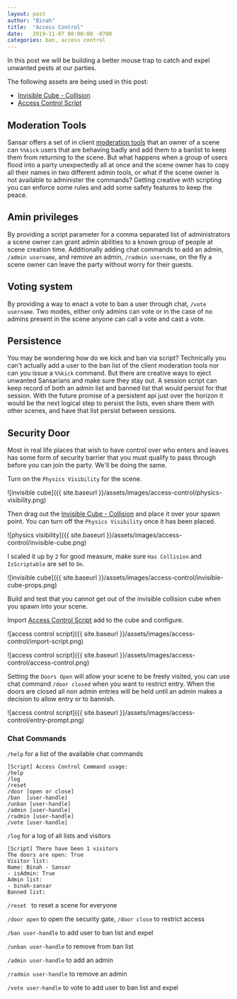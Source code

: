 ```yaml
---
layout: post
author: "Binah"
title:  "Access Control"
date:   2019-11-07 00:00:00 -0700
categories: ban, access control
---
```


In this post we will be building a better mouse trap to catch and expel unwanted pests at our parties.

The following assets are being used in this post:
- [Invisible Cube - Collision](https://store.sansar.com/listings/d6b7b9ed-e403-43a5-aebe-b362c73e52d9/invisible-cube---collision)
- [Access Control Script](https://github.com/lindenlab/sansar-script/tree/master/Users/binah)

## Moderation Tools

Sansar offers a set of in client [moderation tools](https://help.sansar.com/hc/en-us/articles/360000825986-Moderation-tools-for-world-owners) that an owner of a scene can `%%kick` users that are behaving badly and add them to a banlist to keep them from returning to the scene. But what happens when a group of users flood into a party unexpectedly all at once and the scene owner has to copy all their names in two different admin tools, or what if the scene owner is not available to administer the commands? Getting creative with scripting you can enforce some rules and add some safety features to keep the peace.

## Amin privileges

By providing a script parameter for a comma separated list of administrators a scene owner can grant admin abilities to a known group of people at scene creation time. Additionally adding chat commands to add an admin, `/admin username`, and remove an admin, `/radmin username`, on the fly a scene owner can leave the party without worry for their guests.

## Voting system

By providing a way to enact a vote to ban a user through chat, `/vote username`. Two modes, either only admins can vote or in the case of no admins present in the scene anyone can call a vote and cast a vote.


## Persistence

You may be wondering how do we kick and ban via script? Technically you can't actually add a user to the ban list of the client moderation tools nor can you issue a `%%kick` command. But there are creative ways to eject unwanted Sansarians and make sure they stay out. A session script can keep record of both an admin list and banned list that would persist for that session. With the future promise of a persistent api just over the horizon it would be the next logical step to persist the lists, even share them with other scenes, and have that list persist between sessions. 

## Security Door

Most in real life places that wish to have control over who enters and leaves has some form of security barrier that you must qualify to pass through before you can join the party. We'll be doing the same.

Turn on the `Physics Visibility` for the scene.

![invisible cube]({{ site.baseurl }}/assets/images/access-control/physics-visibility.png)

Then drag out the [Invisible Cube - Collision](https://store.sansar.com/listings/d6b7b9ed-e403-43a5-aebe-b362c73e52d9/invisible-cube---collision) and place it over your spawn point. You can turn off the `Physics Visibility` once it has been placed.

![physics visibility]({{ site.baseurl }}/assets/images/access-control/invisible-cube.png)

I scaled it up by `2` for good measure, make sure `Has Collision` and `IsScriptable` are set to `On`.

![invisible cube]({{ site.baseurl }}/assets/images/access-control/invisible-cube-props.png)

Build and test that you cannot get out of the invisible collision cube when you spawn into your scene.

Import [Access Control Script](https://github.com/lindenlab/sansar-script/tree/master/Users/binah) add to the cube and configure.

![access control script]({{ site.baseurl }}/assets/images/access-control/import-script.png)

![access control script]({{ site.baseurl }}/assets/images/access-control/access-control.png)

Setting the `Doors Open` will allow your scene to be freely visited, you can use chat command `/door closed` when you want to restrict entry. When the doors are closed all non admin entries will be held until an admin makes a decision to allow entry or to bannish.

![access control script]({{ site.baseurl }}/assets/images/access-control/entry-prompt.png)

### Chat Commands

 `/help` for a list of the available chat commands

    [Script] Access Control Command usage:
    /help 
    /log 
    /reset 
    /door [open or close]
    /ban  [user-handle]
    /unban [user-handle]
    /admin [user-handle]
    /radmin [user-handle]
    /vote [user-handle]


 `/log` for a log of all lists and visitors

    [Script] There have been 1 visitors
    The doors are open: True
    Visitor list: 
    Name: Binah - Sansar
    - isAdmin: True
    Admin list: 
    - binah-sansar
    Banned list: 

  `/reset ` to reset a scene for everyone

  `/door open` to open the security gate, `/door close` to restrict access

  `/ban user-handle` to add user to ban list and expel

  `/unban user-handle` to remove from ban list

  `/admin user-handle` to add an admin

  `/radmin user-handle` to remove an admin

  `/vote user-handle`  to vote to add user to ban list and expel


